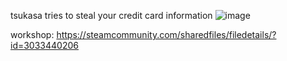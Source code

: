 tsukasa tries to steal your credit card information
![image](https://github.com/user-attachments/assets/ba322f26-22c5-4c96-8d51-7914b3e4efc7)

workshop: https://steamcommunity.com/sharedfiles/filedetails/?id=3033440206
